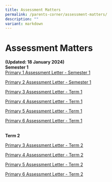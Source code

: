 ```yaml
---
title: Assessment Matters
permalink: /parents-corner/assessment-matters/
description: ""
variant: markdown
---
```

# Assessment Matters 
<b>(Updated: 18 January 2024)</b>
<br>**Semester 1**<br>
[Primary 1 Assessment Letter - Semester 1](/files/2024_P1_Semester_1_Assessment_Letter.pdf)

[Primary 2 Assessment Letter - Semester 1](/files/2024_P2_Semester_1__Assessment_Letter.pdf)

[Primary 3 Assessment Letter - Term 1](/files/2024_P3_Term_1_Assessment_Letter.pdf)

[Primary 4 Assessment Letter - Term 1](/files/2024_P4_Term_1_Assessment_Letter.pdf)

[Primary 5 Assessment Letter - Term 1](/files/2024_P5_Term_1_Assessment_Letter.pdf)

[Primary 6 Assessment Letter - Term 1](/files/2024_P6_Term_1_Assessment_Letter.pdf)

<br>**Term 2**<br>

[Primary 3 Assessment Letter - Term 2](/files/Parents%20Corner/Assessment%20Matters/2024_P3_Term_2_Assessment_Letter_20_Mar_Final.pdf)

[Primary 4 Assessment Letter - Term 2](/files/2024_P4_Term_2_Assessment_Letter.pdf)

[Primary 5 Assessment Letter - Term 2](/files/Parents%20Corner/Assessment%20Matters/2024_P5_Term_2_Assessment_Letter_20_Mar_Final.pdf)

[Primary 6 Assessment Letter - Term 2](/files/Parents%20Corner/Assessment%20Matters/2024_P6_Term_2_Assessment_Letter_20_Mar_Final.pdf)